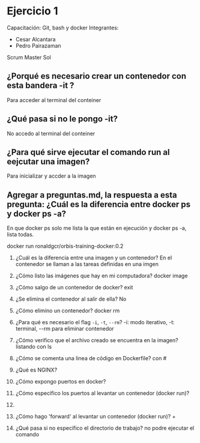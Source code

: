 # Ejercicio 1
Capacitación: Git, bash y docker
Integrantes:
- Cesar Alcantara
- Pedro Pairazaman

Scrum Master Sol


## ¿Porqué es necesario crear un contenedor con esta bandera -it ?
Para acceder al terminal del conteiner
## ¿Qué pasa si no le pongo -it?
No accedo al terminal del conteiner

## ¿Para qué sirve ejecutar el comando run al eejcutar una imagen?
Para inicializar y accder a la imagen

## Agregar a preguntas.md, la respuesta a esta pregunta: ¿Cuál es la diferencia entre docker ps y docker ps -a?
En que docker ps solo me lista la que están en ejecución y docker ps -a, lista todas.

docker run ronaldgcr/orbis-training-docker:0.2

1. ¿Cuál es la diferencia entre una imagen y un contenedor?
   En el contenedor se llaman a las tareas definidas en una imgen
2. ¿Cómo listo las imágenes que hay en mi computadora?
   docker image
3. ¿Cómo salgo de un contenedor de docker?
   exit
4. ¿Se elimina el contenedor al salir de ella?
   No
5. ¿Cómo elimino un contenedor?
    docker rm <CONTAINER ID>
6. ¿Para qué es necesario el flag `-i`, `-t`, `--rm`?
   -i: modo iterativo, -t: terminal, --rm para eliminar contenedor
7. ¿Cómo verifico que el archivo creado se encuentra en la imagen?
   listando con ls
8. ¿Cómo se comenta una linea de código en Dockerfile?
    con #

1. ¿Qué es NGINX?

2. ¿Cómo expongo puertos en docker?
   
3. ¿Cómo especifico los puertos al levantar un contenedor (docker run)?
4. 
5. ¿Cómo hago 'forward' al levantar un contenedor (docker run)?    +

6. ¿Qué pasa si no especifico el directorio de trabajo?
no podre ejecutar el comando